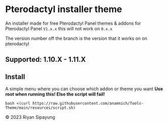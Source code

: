 # Pterodactyl installer theme


An installer made for free Pterodactyl Panel themes & addons for Pterodactyl Panel ``V1.x.x`` this will not work on ``0.x.x``

The version number off the branch is the version that it works on on pterodactyl

## Supported: 1.10.X - 1.11.X



## Install
A simple menu where you can choose which addon or theme you want
**Use root when running this! Else the script will fail!**  
```
bash <(curl https://raw.githubusercontent.com/anamnich/Tools-Theme/main/resources/script.sh)
```


© 2023 Riyan Sipayung
